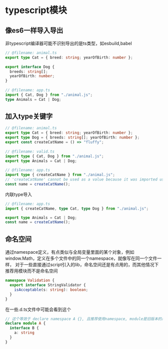 # typescript模块

## 像es6一样导入导出
非typescript编译器可能不识别导出的是ts类型，如esbuild,babel
```ts
// @filename: animal.ts
export type Cat = { breed: string; yearOfBirth: number };
 
export interface Dog {
  breeds: string[];
  yearOfBirth: number;
}
 
// @filename: app.ts
import { Cat, Dog } from "./animal.js";
type Animals = Cat | Dog;
```

## 加入type关键字
```ts
// @filename: animal.ts
export type Cat = { breed: string; yearOfBirth: number };
export type Dog = { breeds: string[]; yearOfBirth: number };
export const createCatName = () => "fluffy";
 
// @filename: valid.ts
import type { Cat, Dog } from "./animal.js";
export type Animals = Cat | Dog;
 
// @filename: app.ts
import type { createCatName } from "./animal.js";
// 'createCatName' cannot be used as a value because it was imported using 'import type'.
const name = createCatName();
```
内联type导入
```ts
// @filename: app.ts
import { createCatName, type Cat, type Dog } from "./animal.js";

export type Animals = Cat | Dog;
const name = createCatName();
```

## 命名空间
通过namespace定义，有点类似与全局变量里面的某个对象，例如 window.Math，定义在多个文件中的同一个namespace，就像写在同一个文件一样，
对于一些直接通过script引入的lib，命名空间还是有点用的，而其他情况下推荐用模块而不是命名空间
```ts
namespace Validation {
  export interface StringValidator {
    isAcceptable(s: string): boolean;
  }
}
```
在一些.d.ts文件中可能会看到这个 
```ts
// 这个等效于 declare namespace A {}, 且推荐使用namespace, module是旧版本的用法
declare module A {
  interface B {
    a: string
  }
}
```
